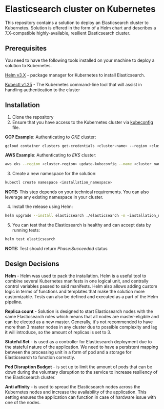 # Elasticsearch cluster on Kubernetes
 
This repository contains a solution to deploy an Elasticsearch cluster to Kubernetes. Solution is offered in the form of a Helm chart and describes a 7.X-compatible highly-available, resilient Elasticsearch cluster.
 
## Prerequisites
You need to have the following tools installed on your machine to deploy a solution to Kubernetes.
 
[Helm v3.X](https://helm.sh/docs/intro/install/) - package manager for Kubernetes to install Elasticsearch.
 
[Kubectl v1.25](https://kubernetes.io/docs/tasks/tools/#kubectl) - The Kubernetes command-line tool that will assist in handling authentication to the cluster
 
 
## Installation
 
1. Clone the repository
2. Ensure that you have access to the Kubernetes cluster via [kubeconfig](https://kubernetes.io/docs/concepts/configuration/organize-cluster-access-kubeconfig/) file.
 
**GCP Example**: Authenticating to *GKE* cluster:
 
```bash
gcloud container clusters get-credentials <cluster-name> --region <cluster-region>
```

**AWS Example**: Authenticating to *EKS* cluster:
```bash
aws eks --region <cluster-region> update-kubeconfig --name <cluster_name>
```
 
3. Create a new namespace for the solution:
```bash
kubectl create namespace <installation_namespace>
```
**NOTE:** This step depends on your technical requirements. You can also leverage any existing namespace in your cluster.
 
4. Install the release using Helm:
```bash
helm upgrade --install elasticsearch ./elasticsearch -n <installation_namespace>
```
5. You can test that the Elasticsearch is healthy and can accept data by running tests:
```bash
helm test elasticsearch
```
**NOTE:** Test should return *Phase:Succeeded* status
 
## Design Decisions
 
**Helm** - Helm was used to pack the installation. Helm is a useful tool to combine several Kubernetes manifests in one logical unit, and centrally control variables passed to said manifests. Helm also allows adding custom logic in terms of functions and templates that make the solution more customizable. Tests can also be defined and executed as a part of the Helm pipeline.
 
**Replica count** - Solution is designed to start Elasticsearch nodes with the same Elasticsearch roles which means that all nodes are master-eligible and can be elected as a new master. Generally, it's not recommended to have more than 3 master nodes in any cluster due to possible complexity and lag it will introduce, so the amount of replicas is set to 3.
 
**Stateful Set** - is used as a controller for Elasticsearch deployment due to the stateful nature of the application. We need to have a persistent mapping between the processing unit in a form of pod and a storage for Elasticsearch to function correctly.

**Pod Disruption Budget** - is set up to limit the amount of pods that can be down during the voluntary disruption to the service to increase resiliency of the Elasticsearch cluster.

**Anti affinity** - is used to spread the Elasticsearch nodes across the Kubernetes nodes and increase the availability of the application. This setting ensures the application can function in case of hardware issue with one of the nodes.